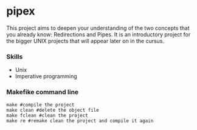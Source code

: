 # pipex
This project aims to deepen your understanding of the two concepts that you already know: Redirections and Pipes. It is an introductory project for the bigger UNIX projects that will appear later on in the cursus. 

###  Skills

  - Unix
  - Imperative programming

### Makefike command line 

```make
make #compile the project
make clean #delete the object file
make fclean #clean the project
make re #remake clean the project and compile it again
```

